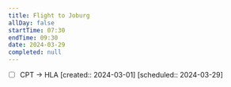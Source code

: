 ```yaml
---
title: Flight to Joburg
allDay: false
startTime: 07:30
endTime: 09:30
date: 2024-03-29
completed: null
---
```

- [ ] CPT -> HLA  [created:: 2024-03-01]  [scheduled:: 2024-03-29]